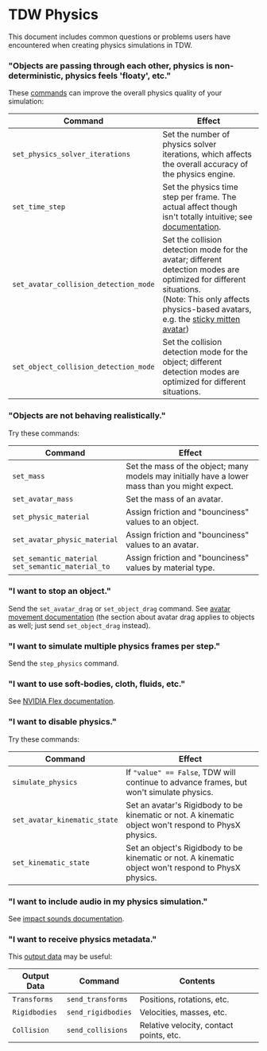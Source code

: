 # TDW Physics

This document includes common questions or problems users have encountered when creating physics simulations in TDW.

### "Objects are passing through each other, physics is non-deterministic, physics feels 'floaty', etc."

These [commands](../api/command_api.md) can improve the overall physics quality of your simulation:

| Command                               | Effect                                                       |
| ------------------------------------- | ------------------------------------------------------------ |
| `set_physics_solver_iterations`       | Set the number of physics solver iterations, which affects the overall accuracy of the physics engine. |
| `set_time_step`                       | Set the physics time step per frame. The actual affect though isn't totally intuitive; see [documentation](../api/command_api.md#set_time_step). |
| `set_avatar_collision_detection_mode` | Set the collision detection mode for the avatar; different detection modes are optimized for different situations.<br>(Note: This only affects physics-based avatars, e.g. the [sticky mitten avatar](sticky_mitten_avatar.md)) |
| `set_object_collision_detection_mode` | Set the collision detection mode for the object; different detection modes are optimized for different situations. |

### "Objects are not behaving realistically."

Try these commands:

| Command                                               | Effect                                                       |
| ----------------------------------------------------- | ------------------------------------------------------------ |
| `set_mass`                                            | Set the mass of the object; many models may initially have a lower mass than you might expect. |
| `set_avatar_mass`                                     | Set the mass of an avatar.                                   |
| `set_physic_material`                                 | Assign friction and "bounciness" values to an object.        |
| `set_avatar_physic_material`                          | Assign friction and "bounciness" values to an avatar.        |
| `set_semantic_material`<br>`set_semantic_material_to` | Assign friction and "bounciness" values by material type.    |

### "I want to stop an object."

Send the `set_avatar_drag` or `set_object_drag` command. See [avatar movement documentation](avatar_movement.md) (the section about avatar drag applies to objects as well; just send `set_object_drag` instead).

### "I want to simulate multiple physics frames per step."

Send the `step_physics` command.

### "I want to use soft-bodies, cloth, fluids, etc."

See [NVIDIA Flex documentation](flex.md).

### "I want to disable physics."

Try these commands:

| Command                      | Effect                                                       |
| ---------------------------- | ------------------------------------------------------------ |
| `simulate_physics`           | If `"value" == False`, TDW will continue to advance frames, but won't simulate physics. |
| `set_avatar_kinematic_state` | Set an avatar's Rigidbody to be kinematic or not. A kinematic object won't respond to PhysX physics. |
| `set_kinematic_state`        | Set an object's Rigidbody to be kinematic or not. A kinematic object won't respond to PhysX physics. |

### "I want to include audio in my physics simulation."

See [impact sounds documentation](impact_sounds.md).

### "I want to receive physics metadata."

This [output data](../api/output_data.md) may be useful:

| Output Data   | Command            | Contents                                |
| ------------- | ------------------ | --------------------------------------- |
| `Transforms`  | `send_transforms`  | Positions, rotations, etc.              |
| `Rigidbodies` | `send_rigidbodies` | Velocities, masses, etc.                |
| `Collision`   | `send_collisions`  | Relative velocity, contact points, etc. |

